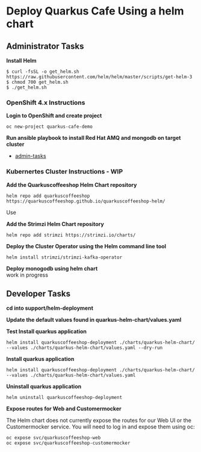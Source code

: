 # Deploy Quarkus Cafe Using a helm chart

## Administrator Tasks 
    
**Install Helm**
```
$ curl -fsSL -o get_helm.sh https://raw.githubusercontent.com/helm/helm/master/scripts/get-helm-3
$ chmod 700 get_helm.sh
$ ./get_helm.sh
```

### OpenShift 4.x Instructions 
**Login to OpenShift and create project**
```
oc new-project quarkus-cafe-demo
```

**Run ansible playbook to install Red Hat AMQ and mongodb on target cluster**
* [admin-tasks](https://github.com/jeremyrdavis/quarkus-cafe-demo/tree/master/support/helm-deployment/admin-tasks)


### Kubernertes Cluster Instructions - WIP

**Add the Quarkuscoffeeshop Helm Chart repository**
```
helm repo add quarkuscoffeeshop https://quarkuscoffeeshop.github.io/quarkuscoffeeshop-helm/
```

Use 

**Add the Strimzi Helm Chart repository**
```
helm repo add strimzi https://strimzi.io/charts/
```

**Deploy the Cluster Operator using the Helm command line tool**
```
helm install strimzi/strimzi-kafka-operator
```

**Deploy monogodb using helm chart**  
work in progress

## Developer Tasks 
**cd into support/helm-deployment**

**Update the default values found in quarkus-helm-chart/values.yaml** 

**Test Install quarkus application**
```
helm install quarkuscoffeeshop-deployment ./charts/quarkus-helm-chart/ --values ./charts/quarkus-helm-chart/values.yaml --dry-run
```

**Install quarkus application**
```
helm install quarkuscoffeeshop-deployment ./charts/quarkus-helm-chart/ --values ./charts/quarkus-helm-chart/values.yaml
```
**Uninstall quarkus application**
```
helm uninstall quarkuscoffeeshop-deployment
```

**Expose routes for Web and Customermocker**

The Helm chart does not currently expose the routes for our Web UI or the Customermocker service.  You will need to log in and expose them using oc:

```shell script
oc expose svc/quarkuscoffeeshop-web
oc expose svc/quarkuscoffeeshop-customermocker
```